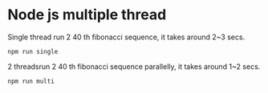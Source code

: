 # Node js multiple thread

Single thread run 2 40 th fibonacci sequence, it takes around 2~3 secs.

```
npm run single
```

2 threadsrun 2 40 th fibonacci sequence parallelly, it takes around 1~2 secs.

```
npm run multi
```
